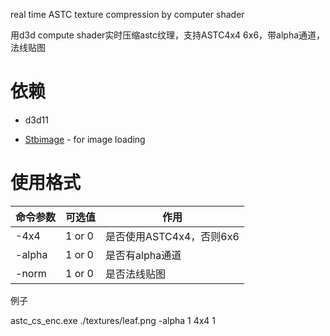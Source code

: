  real time ASTC texture compression by computer shader 

用d3d compute shader实时压缩astc纹理，支持ASTC4x4  6x6，带alpha通道，法线贴图

# 依赖

- d3d11

- [Stbimage](https://github.com/nothings/stb) - for image loading

# 使用格式

| 命令参数 | 可选值 | 作用                     |
| -------- | ------ | ------------------------ |
| -4x4     | 1 or 0 | 是否使用ASTC4x4，否则6x6 |
| -alpha   | 1 or 0 | 是否有alpha通道          |
| -norm    | 1 or 0 | 是否法线贴图             |

例子

astc_cs_enc.exe ./textures/leaf.png -alpha 1 4x4 1

